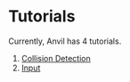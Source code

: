 # Tutorials

Currently, Anvil has 4 tutorials.

1. [Collision Detection](collisionDetection.md)
2. [Input](input.md)
